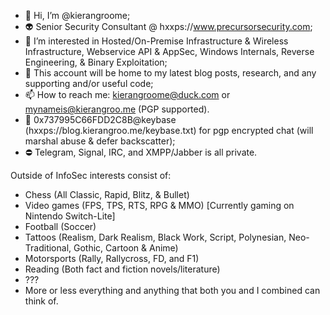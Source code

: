 - 👋 Hi, I’m @kierangroome;
- 👽 Senior Security Consultant @ hxxps://www.precursorsecurity.com;
- 👾 I’m interested in Hosted/On-Premise Infrastructure & Wireless Infrastructure, Webservice API & AppSec, Windows Internals, Reverse Engineering, & Binary Exploitation;
- 👻 This account will be home to my latest blog posts, research, and any supporting and/or useful code;
- 📫 How to reach me: kierangroome@duck.com or mynameis@kierangroo.me (PGP supported).
- 🔑 0x737995C66FDD2C8B@keybase (hxxps://blog.kierangroo.me/keybase.txt) for pgp encrypted chat (will marshal abuse & defer backscatter);
- ⛔ Telegram, Signal, IRC, and XMPP/Jabber is all private.


Outside of InfoSec interests consist of:
- Chess (All Classic, Rapid, Blitz, & Bullet)
- Video games (FPS, TPS, RTS, RPG & MMO) [Currently gaming on Nintendo Switch-Lite]
- Football (Soccer)
- Tattoos (Realism, Dark Realism, Black Work, Script, Polynesian, Neo-Traditional, Gothic, Cartoon & Anime)
- Motorsports (Rally, Rallycross, FD, and F1)
- Reading (Both fact and fiction novels/literature)
- ???
- More or less everything and anything that both you and I combined can think of.

<!---
kierangroome/kierangroome is a ✨ special ✨ repository because its `README.md` (this file) appears on your GitHub profile.
You can click the Preview link to take a look at your changes.
--->
